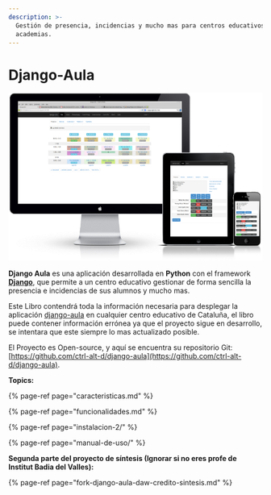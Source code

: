 ```yaml
---
description: >-
  Gestión de presencia, incidencias y mucho mas para centros educativos y
  academias.
---
```


# Django-Aula

![](.gitbook/assets/687474703a2f2f692e696d6775722e636f6d2f596c43525461702e706e67.png)

**Django Aula** es una aplicación desarrollada en **Python** con el framework [**Django**](https://www.djangoproject.com/), que permite a un centro educativo gestionar de forma sencilla la presencia e incidencias de sus alumnos y mucho mas. 

Este Libro contendrá toda la información necesaria para desplegar la aplicación [django-aula](https://github.com/ctrl-alt-d/django-aula) en cualquier centro educativo de Cataluña, el libro puede contener información errónea ya que el proyecto sigue en desarrollo, se intentara que este siempre lo mas actualizado posible.

El Proyecto es Open-source, y aquí se encuentra su repositorio Git: [https://github.com/ctrl-alt-d/django-aula](https://github.com/ctrl-alt-d/django-aula).

**Topics:**

{% page-ref page="caracteristicas.md" %}

{% page-ref page="funcionalidades.md" %}

{% page-ref page="instalacion-2/" %}

{% page-ref page="manual-de-uso/" %}

**Segunda parte del proyecto de síntesis \(Ignorar si no eres profe de Institut Badia del Valles\):**

{% page-ref page="fork-django-aula-daw-credito-sintesis.md" %}



